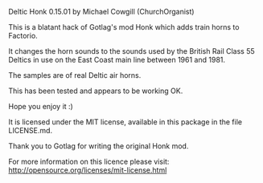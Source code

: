 Deltic Honk 0.15.01 by Michael Cowgill (ChurchOrganist)

This is a blatant hack of Gotlag's mod Honk which adds train horns to Factorio. 

It changes the horn sounds to the sounds used by the British Rail Class 55 Deltics in use on the East Coast main line between 1961 and 1981.

The samples are of real Deltic air horns.

This has been tested and appears to be working OK.

Hope you enjoy it :)

It is licensed under the MIT license, available in this package in the file  LICENSE.md.

Thank you to Gotlag for writing the original Honk mod.

For more information on this licence please visit: http://opensource.org/licenses/mit-license.html
